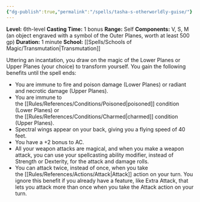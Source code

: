 ```yaml
---
{"dg-publish":true,"permalink":"/spells/tasha-s-otherworldly-guise/"}
---
```


**Level:** 6th-level
**Casting Time:** 1 bonus
**Range:** Self
**Components:** V, S, M (an object engraved with a symbol of the Outer Planes, worth at least 500 gp)
**Duration:** 1 minute
**School:** [[Spells/Schools of Magic/Transmutation\|Transmutation]]

Uttering an incantation, you draw on the magic of the Lower Planes or Upper Planes (your choice) to transform yourself. You gain the following benefits until the spell ends:
- You are immune to fire and poison damage (Lower Planes) or radiant and necrotic damage (Upper Planes).
- You are immune to the [[Rules/References/Conditions/Poisoned\|poisoned]] condition (Lower Planes) or the [[Rules/References/Conditions/Charmed\|charmed]] condition (Upper Planes).
- Spectral wings appear on your back, giving you a flying speed of 40 feet.
- You have a +2 bonus to AC.
- All your weapon attacks are magical, and when you make a weapon attack, you can use your spellcasting ability modifier, instead of Strength or Dexterity, for the attack and damage rolls.
- You can attack twice, instead of once, when you take the [[Rules/References/Actions/Attack\|Attack]] action on your turn. You ignore this benefit if you already have a feature, like Extra Attack, that lets you attack more than once when you take the Attack action on your turn.
